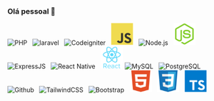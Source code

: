 ### Olá pessoal 👋

<img  src="https://raw.githubusercontent.com/jmnote/z-icons/master/svg/php.svg" alt="PHP" width="50" height="50"/> &nbsp;
<img  src="https://github.com/laravel/art/blob/master/laravel-logo.png" alt="laravel" width="50" height="50"/> &nbsp;
<img src="https://cdn.jsdelivr.net/gh/devicons/devicon/icons/codeigniter/codeigniter-plain.svg" alt="Codeigniter" width="50" height="50"/> &nbsp;
<img  src="https://raw.githubusercontent.com/devicons/devicon/1119b9f84c0290e0f0b38982099a2bd027a48bf1/icons/javascript/javascript-original.svg" alt="JavaScript" width="50" height="50"/> &nbsp;
<img alt="Node.js" title="Node.js" src="https://github.com/cheesits456/cheesits456/raw/master/icons/node.png" alt="NodeJS" width="50" height="50"/> &nbsp;
<img  src="https://raw.githubusercontent.com/devicons/devicon/1119b9f84c0290e0f0b38982099a2bd027a48bf1/icons/nodejs/nodejs-plain.svg" alt="NodeJS" width="50" height="50"/> &nbsp;
<img  src="https://github.com/CyrisXD/CyrisXD/raw/master/assets/ExpressJS.png" alt="ExpressJS"/> &nbsp; 
<img  src="https://reactnative.dev/img/header_logo.svg" alt="React Native" width="50" height="50" /> &nbsp;
<img src="https://raw.githubusercontent.com/devicons/devicon/master/icons/react/react-original-wordmark.svg" alt="ReactJS" width="50" height="50"/>
<img  src="https://cdn.jsdelivr.net/gh/devicons/devicon/icons/mysql/mysql-original.svg" alt="MySQL" width="50" height="50"/> &nbsp;
<img  src="https://cdn.jsdelivr.net/gh/devicons/devicon/icons/postgresql/postgresql-original.svg" alt="PostgreSQL" width="50" height="50"/> &nbsp;
<img  src="https://github.com/CyrisXD/CyrisXD/raw/master/assets/Github.png" alt="Github"/> &nbsp;
<img  src="https://github.com/CyrisXD/CyrisXD/raw/master/assets/TailwindCSS.png" alt="TailwindCSS"/> &nbsp;
<img  src="https://raw.githubusercontent.com/jmnote/z-icons/master/svg/bootstrap.svg" alt="Bootstrap" width="50" height="50"/> &nbsp;
<img  src="https://raw.githubusercontent.com/devicons/devicon/1119b9f84c0290e0f0b38982099a2bd027a48bf1/icons/html5/html5-plain.svg" alt="HTML5" width="50" height="50"/> &nbsp;
<img  src="https://raw.githubusercontent.com/devicons/devicon/1119b9f84c0290e0f0b38982099a2bd027a48bf1/icons/css3/css3-original.svg" alt="CSS3" width="50" height="50"/> &nbsp;
<img src="https://raw.githubusercontent.com/devicons/devicon/master/icons/typescript/typescript-original.svg" alt="typescript" width="50" height="50"/>

<!--
<img src="https://mma.prnewswire.com/media/1513369/Educative_Logo.jpg"  width="600" height="300">

**brenofpsilva/brenofpsilva** is a ✨ _special_ ✨ repository because its `README.md` (this file) appears on your GitHub profile.

Here are some ideas to get you started:

- 🔭 I’m currently working on ...
- 🌱 I’m currently learning ...
- 👯 I’m looking to collaborate on ...
- 🤔 I’m looking for help with ...
- 💬 Ask me about ...
- 📫 How to reach me: ...
- 😄 Pronouns: ...
- ⚡ Fun fact: ...
-->

